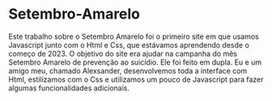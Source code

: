 # Setembro-Amarelo
Este trabalho sobre o Setembro Amarelo foi o primeiro site em que usamos Javascript junto com o Html e Css, que estávamos aprendendo desde o começo de 2023.
O objetivo do site era ajudar na campanha do mês Setembro Amarelo de prevenção ao suicídio.
Ele foi feito em dupla. Eu e um amigo meu, chamado Alexsander, desenvolvemos toda a interface com Html, estilizamos com o Css e utilizamos um pouco de Javascript para fazer algumas funcionalidades adicionais.

